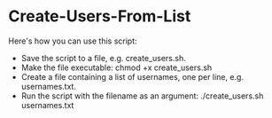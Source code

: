 # Create-Users-From-List
Here's how you can use this script:

<ul>
<li>Save the script to a file, e.g. create_users.sh.</li>
<li>Make the file executable: chmod +x create_users.sh</li>
<li>Create a file containing a list of usernames, one per line, e.g. usernames.txt.</li>
<li>Run the script with the filename as an argument: ./create_users.sh usernames.txt</li>
</ul/
The script will create a new user account for each line in the file usernames.txt.
Note that the script assumes that the usernames in the file do not contain any spaces or special characters.
If your usernames do contain spaces or special characters, you may need to modify the script to handle them correctly.
